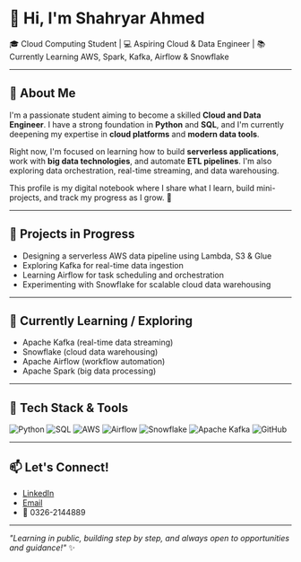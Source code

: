 # 👋 Hi, I'm Shahryar Ahmed

🎓 Cloud Computing Student | 💻 Aspiring Cloud & Data Engineer | 📚 Currently Learning AWS, Spark, Kafka, Airflow & Snowflake

---

## 📘 About Me
I'm a passionate student aiming to become a skilled **Cloud and Data Engineer**. I have a strong foundation in **Python** and **SQL**, and I'm currently deepening my expertise in **cloud platforms** and **modern data tools**.

Right now, I'm focused on learning how to build **serverless applications**, work with **big data technologies**, and automate **ETL pipelines**. I'm also exploring data orchestration, real-time streaming, and data warehousing.

This profile is my digital notebook where I share what I learn, build mini-projects, and track my progress as I grow. 🚀

---

## 🚧 Projects in Progress
- Designing a serverless AWS data pipeline using Lambda, S3 & Glue
- Exploring Kafka for real-time data ingestion
- Learning Airflow for task scheduling and orchestration
- Experimenting with Snowflake for scalable cloud data warehousing

---

## 🧠 Currently Learning / Exploring
- Apache Kafka (real-time data streaming)
- Snowflake (cloud data warehousing)
- Apache Airflow (workflow automation)
- Apache Spark (big data processing)

---

## 🔧 Tech Stack & Tools
![Python](https://img.shields.io/badge/Python-3776AB?style=for-the-badge&logo=python&logoColor=white)
![SQL](https://img.shields.io/badge/SQL-025E8C?style=for-the-badge&logo=postgresql&logoColor=white)
![AWS](https://img.shields.io/badge/AWS-232F3E?style=for-the-badge&logo=amazonaws&logoColor=white)
![Airflow](https://img.shields.io/badge/Apache%20Airflow-017CEE?style=for-the-badge&logo=apacheairflow&logoColor=white)
![Snowflake](https://img.shields.io/badge/Snowflake-56B9EB?style=for-the-badge&logo=snowflake&logoColor=white)
![Apache Kafka](https://img.shields.io/badge/Kafka-231F20?style=for-the-badge&logo=apachekafka&logoColor=white)
![GitHub](https://img.shields.io/badge/GitHub-100000?style=for-the-badge&logo=github&logoColor=white)

---

## 📫 Let's Connect!
- [LinkedIn](https://linkedin.com/in/shahryar-ahmed-3b5564274)
- [Email](mailto:ashahryar200@gmail.com)
- 📱 0326-2144889

---

_"Learning in public, building step by step, and always open to opportunities and guidance!"_ ✨
